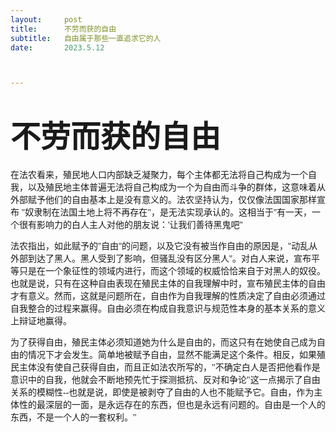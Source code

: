 ```yaml
---
layout:     post
title:      不劳而获的自由
subtitle:   自由属于那些一直追求它的人
date:       2023.5.12



---
```

# <font size=8>不劳而获的自由</font>

<font face="黑体">在法农看来，殖民地人口内部缺乏凝聚力，每个主体都无法将自己构成为一个自我，以及殖民地主体普遍无法将自己构成为一个为自由而斗争的群体，这意味着从外部赋予他们的自由基本上是没有意义的。法农坚持认为，仅仅像法国国家那样宣布 "奴隶制在法国土地上将不再存在"，是无法实现承认的。这相当于''有一天，一个很有影响力的白人主人对他的朋友说：'让我们善待黑鬼吧''</font>


<font face="黑体">法农指出，如此赋予的''自由''的问题，以及它没有被当作自由的原因是，''动乱从外部到达了黑人。黑人受到了影响，但骚乱没有区分黑人''。对白人来说，宣布平等只是在一个象征性的领域内进行，而这个领域的权威恰恰来自于对黑人的奴役。也就是说，只有在这种自由表现在殖民主体的自我理解中时，宣布殖民主体的自由才有意义。然而，这就是问题所在，自由作为自我理解的性质决定了自由必须通过自我整合的过程来赢得。自由必须在构成自我意识与规范性本身的基本关系的意义上辩证地赢得。</font>

<font face="黑体">为了获得自由，殖民主体必须知道她为什么是自由的，而这只有在她使自己成为自由的情况下才会发生。简单地被赋予自由，显然不能满足这个条件。相反，如果殖民主体没有使自己获得自由，而且正如法农所写的，"不确定白人是否把他看作是意识中的自我，他就会不断地预先忙于探测抵抗、反对和争论"这一点揭示了自由关系的模糊性--也就是说，即使是被剥夺了自由的人也不能赋予它。自由，作为主体性的最深层的一面，是永远存在的东西，但也是永远有问题的。自由是一个人的东西，不是一个人的一套权利。"</font>



